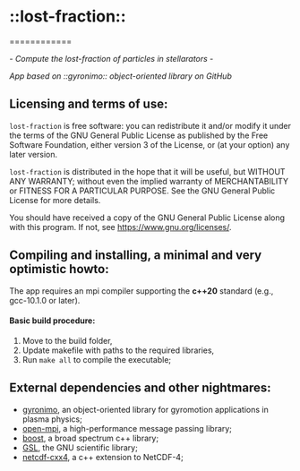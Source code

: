 # ::lost-fraction::
============

*- Compute the lost-fraction of particles in stellarators -*

*App based on ::gyronimo:: object-oriented library on GitHub*

Licensing and terms of use:
---------------------------

`lost-fraction` is free software: you can redistribute it and/or modify it
under the terms of the GNU General Public License as published by the
Free Software Foundation, either version 3 of the License, or (at your
option) any later version.

`lost-fraction` is distributed in the hope that it will be useful, but
WITHOUT ANY WARRANTY; without even the implied warranty of
MERCHANTABILITY or FITNESS FOR A PARTICULAR PURPOSE. See the GNU General
Public License for more details.

You should have received a copy of the GNU General Public License along
with this program. If not, see <https://www.gnu.org/licenses/>.

Compiling and installing, a minimal and very optimistic howto:
--------------------------------------------------------------

The app requires an mpi compiler supporting the **c++20**
standard (e.g., gcc-10.1.0 or later). 

#### Basic build procedure:

1. Move to the build folder,
2. Update makefile with paths to the required libraries,
3. Run `make all` to compile the executable;

External dependencies and other nightmares:
-------------------------------------------

+ [gyronimo](https://github.com/prodrigs/gyronimo.git), an 
  object-oriented library for gyromotion applications in plasma physics;
+ [open-mpi](https://www.open-mpi.org/faq/?category=mpi-apps), a 
  high-performance message passing library;
+ [boost](https://www.boost.org), a broad spectrum c++ library;
+ [GSL](https://www.gnu.org/software/gsl), the GNU scientific library;
+ [netcdf-cxx4](https://github.com/Unidata/netcdf-cxx4), a c++ extension
  to NetCDF-4;